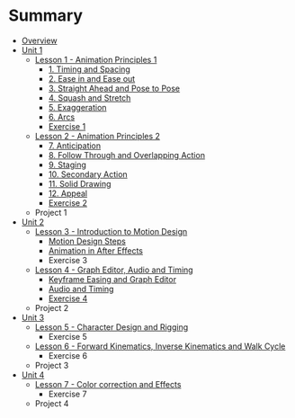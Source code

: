 # Summary

* [Overview](README.md)
* [Unit 1](unit1.md)
  * [Lesson 1 - Animation Principles 1](lesson1_animation_principles1.md)
    * [1. Timing and Spacing](1_timing_and_spacing.md)
    * [2. Ease in and Ease out](2_easein_and_easeout.md)
    * [3. Straight Ahead and Pose to Pose](3_straight_ahead_and_posetopose.md)
    * [4. Squash and Stretch](4_squash_and_stretch.md)
    * [5. Exaggeration](5_exaggeration.md)
    * [6. Arcs](6_arcs.md)
    * [Exercise 1](exercise-1.md)
  * [Lesson 2 - Animation Principles 2](lesson2_animation_principles2.md)
    * [7. Anticipation](7_anticipation.md)
    * [8. Follow Through and Overlapping Action](8_followthrough_overlapping_action.md)
    * [9. Staging](9_staging.md)
    * [10. Secondary Action](10_secondary_action.md)
    * [11. Solid Drawing](11_solid_drawing.md)
    * [12. Appeal](12_appeal.md)
    * [Exercise 2](exercise-2.md)
  * Project 1
* [Unit 2](unit2.md)
  * [Lesson 3 - Introduction to Motion Design](lesson3_introduction_motion_design.md)
    * [Motion Design Steps](motion_design_steps.md)
    * [Animation in After Effects](animation_aftereffects.md)
    * Exercise 3
  * [Lesson 4 - Graph Editor, Audio and Timing](lesson4_grapheditor_audio_timing.md)
    * [Keyframe Easing and Graph Editor](keyframe_easing.md)
    * [Audio and Timing](audiotiming.md)
    * [Exercise 4](exercise-4.md)
  * Project 2
* [Unit 3](unit3.md)
  * [Lesson 5 - Character Design and Rigging](unit3/lesson-5-character-design-and-rigging.md)
    * Exercise 5
  * [Lesson 6 - Forward Kinematics, Inverse Kinematics and Walk Cycle](unit3/lesson-6-forward-kinematics-inverse-kinematics-and-walk-cycle.md)
    * Exercise 6
  * Project 3
* [Unit 4](unit4.md)
  * [Lesson 7 - Color correction and Effects](unit4/lesson-7-color-correction-and-effects.md)
    * Exercise 7
  * Project 4

